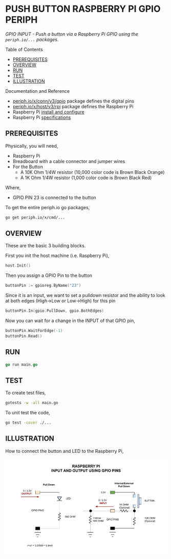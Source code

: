 # PUSH BUTTON RASPBERRY PI GPIO PERIPH

_GPIO INPUT -
Push a button
via a Raspberry Pi GPIO
using the `periph.io/...` packages._

Table of Contents

* [PREREQUISITES](https://github.com/JeffDeCola/my-go-examples/tree/master/iot/raspberry-pi/push-button-raspberry-pi-gpio-periph#prerequisites)
* [OVERVIEW](https://github.com/JeffDeCola/my-go-examples/tree/master/iot/raspberry-pi/push-button-raspberry-pi-gpio-periph#overview)
* [RUN](https://github.com/JeffDeCola/my-go-examples/tree/master/iot/raspberry-pi/push-button-raspberry-pi-gpio-periph#run)
* [TEST](https://github.com/JeffDeCola/my-go-examples/tree/master/iot/raspberry-pi/push-button-raspberry-pi-gpio-periph#test)
* [ILLUSTRATION](https://github.com/JeffDeCola/my-go-examples/tree/master/iot/raspberry-pi/push-button-raspberry-pi-gpio-periph#illustration)

Documentation and Reference

* [periph.io/x/conn/v3/gpio](https://pkg.go.dev/periph.io/x/conn/v3/gpio)
  package defines the digital pins
* [periph.io/x/host/v3/rpi](https://pkg.go.dev/periph.io/x/host/v3/rpi)
  package defines the Raspberry Pi
* Raspberry Pi
  [install and configure](https://github.com/JeffDeCola/my-cheat-sheets/tree/master/other/stem/technology/single-board-computers/raspberry-pi/install-and-configure-os-cheat-sheet)
* Raspberry Pi
  [specifications](https://github.com/JeffDeCola/my-cheat-sheets/tree/master/other/stem/technology/single-board-computers/raspberry-pi/specifications-cheat-sheet)

## PREREQUISITES

Physically, you will need,

* Raspberry Pi
* Breadboard with a cable connector and jumper wires
* For the Button
  * A 10K Ohm 1/4W resistor (10,000 color code is Brown Black Orange)
  * A 1K Ohm 1/4W resistor (1,000 color code is Brown Black Red)

Where,

* GPIO PIN 23 is connected to the button

To get the entire periph.io go packages,

```bash
go get periph.io/x/cmd/...
```

## OVERVIEW

These are the basic 3 building blocks.

First you init the host machine (i.e. Raspberry Pi),

```go
host.Init()
```

Then you assign a GPIO Pin to the button

```go
buttonPin := gpioreg.ByName("23")
```

Since it is an input, we want to set a pulldown resistor and the
ability to look at both edges (High->Low or Low->High) for this pin

```go
buttonPin.In(gpio.PullDown, gpio.BothEdges)
```

Now you can wait for a change in the INPUT of that GPIO pin,

```go
buttonPin.WaitForEdge(-1)
buttonPin.Read()
```

## RUN

```go
go run main.go
```

## TEST

To create test files,

```bash
gotests -w -all main.go
```

To unit test the code,

```bash
go test -cover ./...
```

## ILLUSTRATION

How to connect the button and LED to the Raspberry Pi,

![IMAGE - raspberry-pi-input-and-output-using-gpio-pins - IMAGE](https://github.com/JeffDeCola/my-cheat-sheets/blob/master/docs/pics/raspberry-pi-input-and-output-using-gpio-pins.jpg?raw=true)
